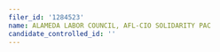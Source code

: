 ```yaml
---
filer_id: '1284523'
name: ALAMEDA LABOR COUNCIL, AFL-CIO SOLIDARITY PAC
candidate_controlled_id: ''
---
```

